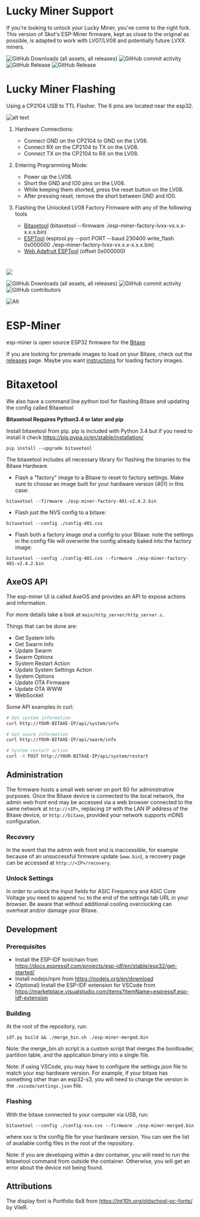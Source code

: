 # Lucky Miner Support
If you're looking to unlock your Lucky Miner, you've come to the right fork. This version of Skot's ESP-Miner firmware, kept as close to the original as possible, is adapted to work with LV07/LV08 and potentially future LVXX miners.

![GitHub Downloads (all assets, all releases)](https://img.shields.io/github/downloads/mrbonkerz/esp-miner-lvxx/total)
![GitHub commit activity](https://img.shields.io/github/commit-activity/t/mrbonkerz/esp-miner-lvxx)
![GitHub Release](https://img.shields.io/github/v/release/mrbonkerz/esp-miner-lvxx?include_prereleases&label=ESP-Miner-LVXX&color=yellowgreen)
![GitHub Release](https://img.shields.io/github/v/release/skot/esp-miner?include_prereleases&label=ESP-Miner&color=blue)

# Lucky Miner Flashing

Using a CP2104 USB to TTL Flasher. The 6 pins are located near the esp32.

![alt text](https://i.ibb.co/Z6yPfGJS/Screenshot-2025-03-18-at-11-06-57-AM.jpg)

1. Hardware Connections:
	 - 	Connect GND on the CP2104 to GND on the LV08.
	 - 	Connect RX on the CP2104 to TX on the LV08.
	 - 	Connect TX on the CP2104 to RX on the LV08.

2. Entering Programming Mode:
   -	Power up the LV08.
	 - 	Short the GND and IO0 pins on the LV08.
	 - 	While keeping them shorted, press the reset button on the LV08.
	 - 	After pressing reset, remove the short between GND and IO0.

3. Flashing the Unlocked LV08 Factory Firmware with any of the following tools
	 - 	[Bitaxetool](https://github.com/bitaxeorg/ESP-Miner?tab=readme-ov-file#flashing) (bitaxetool --firmware ./esp-miner-factory-lvxx-vx.x.x-x.x.x.bin)
	 - 	[ESPTool](https://docs.espressif.com/projects/esptool/en/latest/esp32/installation.html) (esptool.py --port PORT --baud 230400 write_flash 0x000000 ./esp-miner-factory-lvxx-vx.x.x-x.x.x.bin)
	 - 	[Web Adafruit ESPTool](https://adafruit.github.io/Adafruit_WebSerial_ESPTool/) (offset 0x000000)


#

[![](https://dcbadge.vercel.app/api/server/3E8ca2dkcC)](https://discord.gg/3E8ca2dkcC)

![GitHub Downloads (all assets, all releases)](https://img.shields.io/github/downloads/skot/esp-miner/total)
![GitHub commit activity](https://img.shields.io/github/commit-activity/t/skot/esp-miner)
![GitHub contributors](https://img.shields.io/github/contributors/skot/esp-miner)

![Alt](https://repobeats.axiom.co/api/embed/9830d39ca088153c7db39a7c0e1645c62a0454fd.svg "Repobeats analytics image")

# ESP-Miner
esp-miner is open source ESP32 firmware for the [Bitaxe](https://github.com/skot/bitaxe)

If you are looking for premade images to load on your Bitaxe, check out the [releases](https://github.com/bitaxeorg/ESP-Miner/releases) page. Maybe you want [instructions](https://github.com/bitaxeorg/ESP-Miner/blob/master/flashing.md) for loading factory images.

# Bitaxetool
We also have a command line python tool for flashing Bitaxe and updating the config called Bitaxetool 

**Bitaxetool Requires Python3.4 or later and pip**

Install bitaxetool from pip. pip is included with Python 3.4 but if you need to install it check <https://pip.pypa.io/en/stable/installation/>

```
pip install --upgrade bitaxetool
```
The bitaxetool includes all necessary library for flashing the binaries to the Bitaxe Hardware.

- Flash a "factory" image to a Bitaxe to reset to factory settings. Make sure to choose an image built for your hardware version (401) in this case:

```
bitaxetool --firmware ./esp-miner-factory-401-v2.4.2.bin
```
- Flash just the NVS config to a bitaxe:

```
bitaxetool --config ./config-401.cvs
```
- Flash both a factory image _and_ a config to your Bitaxe: note the settings in the config file will overwrite the config already baked into the factory image:

```
bitaxetool --config ./config-401.cvs --firmware ./esp-miner-factory-401-v2.4.2.bin
```

## AxeOS API
The esp-miner UI is called AxeOS and provides an API to expose actions and information.

For more details take a look at `main/http_server/http_server.c`.

Things that can be done are:
  
  - Get System Info
  - Get Swarm Info
  - Update Swarm
  - Swarm Options
  - System Restart Action
  - Update System Settings Action
  - System Options
  - Update OTA Firmware
  - Update OTA WWW
  - WebSocket

Some API examples in curl:
  ```bash
  # Get system information
  curl http://YOUR-BITAXE-IP/api/system/info
  ```
  ```bash
  # Get swarm information
  curl http://YOUR-BITAXE-IP/api/swarm/info
  ```
  ```bash
  # System restart action
  curl -X POST http://YOUR-BITAXE-IP/api/system/restart
  ```

## Administration

The firmware hosts a small web server on port 80 for administrative purposes. Once the Bitaxe device is connected to the local network, the admin web front end may be accessed via a web browser connected to the same network at `http://<IP>`, replacing `IP` with the LAN IP address of the Bitaxe device, or `http://bitaxe`, provided your network supports mDNS configuration.

### Recovery

In the event that the admin web front end is inaccessible, for example because of an unsuccessful firmware update (`www.bin`), a recovery page can be accessed at `http://<IP>/recovery`.

### Unlock Settings

In order to unlock the Input fields for ASIC Frequency and ASIC Core Voltage you need to append `?oc` to the end of the settings tab URL in your browser. Be aware that without additional cooling overclocking can overheat and/or damage your Bitaxe.

## Development

### Prerequisites

- Install the ESP-IDF toolchain from https://docs.espressif.com/projects/esp-idf/en/stable/esp32/get-started/
- Install nodejs/npm from https://nodejs.org/en/download
- (Optional) Install the ESP-IDF extension for VSCode from https://marketplace.visualstudio.com/items?itemName=espressif.esp-idf-extension

### Building

At the root of the repository, run:
```
idf.py build && ./merge_bin.sh ./esp-miner-merged.bin
```

Note: the merge_bin.sh script is a custom script that merges the bootloader, partition table, and the application binary into a single file.

Note: if using VSCode, you may have to configure the settings.json file to match your esp hardware version. For example, if your bitaxe has something other than an esp32-s3, you will need to change the version in the `.vscode/settings.json` file.

### Flashing

With the bitaxe connected to your computer via USB, run:

```
bitaxetool --config ./config-xxx.cvs --firmware ./esp-miner-merged.bin
```

where xxx is the config file for your hardware version. You can see the list of available config files in the root of the repository.

Note: if you are developing within a dev container, you will need to run the bitaxetool command from outside the container. Otherwise, you will get an error about the device not being found.

## Attributions

The display font is Portfolio 6x8 from https://int10h.org/oldschool-pc-fonts/ by VileR.
